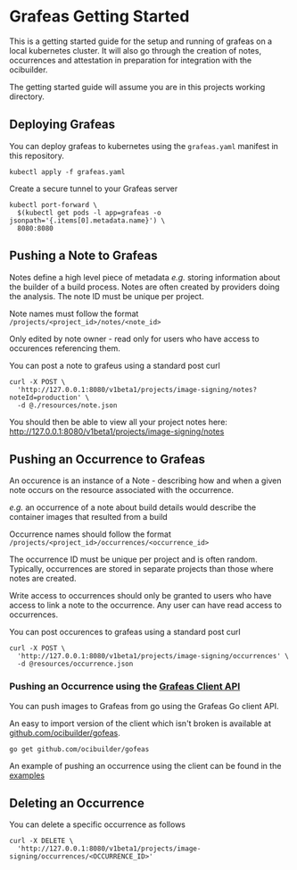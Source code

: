 # Grafeas Getting Started

This is a getting started guide for the setup and running of grafeas on a local kubernetes cluster. It will also go through the creation of notes, occurrences and attestation in preparation for integration with the ocibuilder.

The getting started guide will assume you are in this projects working directory.

## Deploying Grafeas

You can deploy grafeas to kubernetes using the `grafeas.yaml` manifest in this repository.

```
kubectl apply -f grafeas.yaml
```

Create a secure tunnel to your Grafeas server

```
kubectl port-forward \
  $(kubectl get pods -l app=grafeas -o jsonpath='{.items[0].metadata.name}') \
  8080:8080
```

## Pushing a Note to Grafeas

Notes define a high level piece of metadata *e.g.* storing information about the builder of a build process. Notes are often
created by providers doing the analysis. The note ID must be unique per project.

Note names must follow the format `/projects/<project_id>/notes/<note_id>`
 
Only edited by note owner - read only for users who have access to occurences referencing them.

You can post a note to grafeus using a standard post curl

```
curl -X POST \
  'http://127.0.0.1:8080/v1beta1/projects/image-signing/notes?noteId=production' \
  -d @./resources/note.json
```

You should then be able to view all your project notes here: http://127.0.0.1:8080/v1beta1/projects/image-signing/notes

## Pushing an Occurrence to Grafeas

An occurence is an instance of a Note - describing how and when a given note occurs on the resource associated with the occurrence.

*e.g.* an occurrence of a note about build details would describe the container images that resulted from a build

Occurrence names should follow the format `/projects/<project_id>/occurrences/<occurrence_id>`

The occurrence ID must be unique per project and is often random. Typically, occurrences are stored in separate projects than those where notes are created.

Write access to occurrences should only be granted to users who have access to link a note to the occurrence. Any user can have read access to occurrences.

You can post occurences to grafeas using a standard post curl

```
curl -X POST \
  'http://127.0.0.1:8080/v1beta1/projects/image-signing/occurrences' \
  -d @resources/occurrence.json
```

### Pushing an Occurrence using the [Grafeas Client API](https://github.com/grafeas/client-go/tree/master/0.1.0)

You can push images to Grafeas from go using the Grafeas Go client API.

An easy to import version of the client which isn't broken is available at [github.com/ocibuilder/gofeas](https://github.com/ocibuilder/gofeas).

```
go get github.com/ocibuilder/gofeas
```

An example of pushing an occurrence using the client can be found in the [examples](https://github.com/artbegolli/grafeas-get-started/tree/master/examples)


## Deleting an Occurrence 

You can delete a specific occurrence as follows

```
curl -X DELETE \
  'http://127.0.0.1:8080/v1beta1/projects/image-signing/occurrences/<OCCURRENCE_ID>'
```
